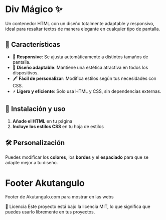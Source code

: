 # Div Mágico ✨

Un contenedor HTML con un diseño totalmente adaptable y responsivo, ideal para resaltar textos de manera elegante en cualquier tipo de pantalla.

## 📌 Características

- 📱 **Responsive**: Se ajusta automáticamente a distintos tamaños de pantalla.
- 🎨 **Diseño adaptable**: Mantiene una estética atractiva en todos los dispositivos.
- 🖋️ **Fácil de personalizar**: Modifica estilos según tus necesidades con CSS.
- ⚡ **Ligero y eficiente**: Solo usa HTML y CSS, sin dependencias externas.

## 🚀 Instalación y uso

1. **Añade el HTML** en tu página
2. **Incluye los estilos CSS** en tu hoja de estilos

## 🛠️ Personalización
Puedes modificar los **colores**, los **bordes** y el **espaciado** para que se adapte mejor a tu diseño.

# Footer Akutangulo 
Footer de Akutangulo.com para mostrar en las webs

📄 Licencia
Este proyecto está bajo la licencia MIT, lo que significa que puedes usarlo libremente en tus proyectos.
